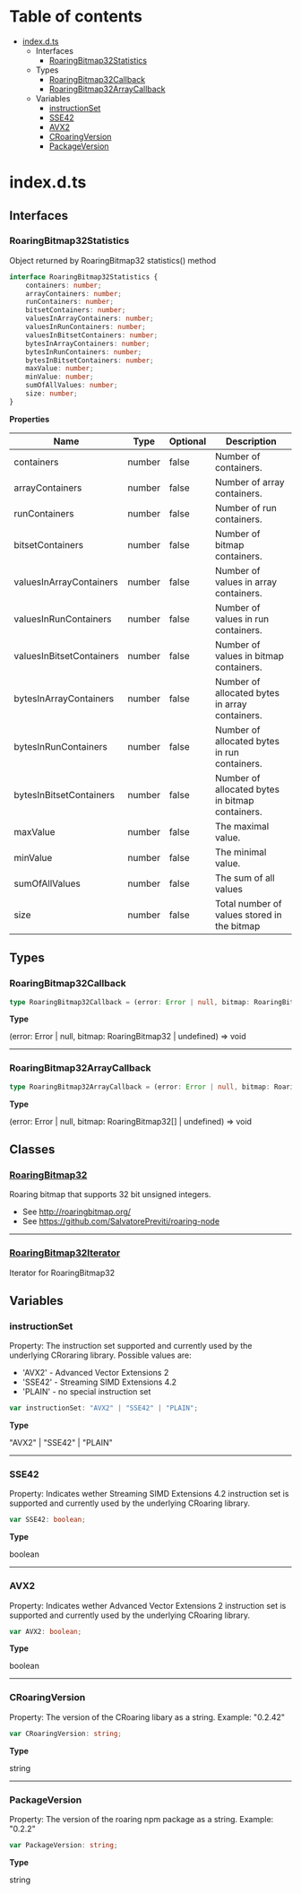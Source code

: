 # Table of contents

* [index.d.ts][SourceFile-0]
    * Interfaces
        * [RoaringBitmap32Statistics][InterfaceDeclaration-1]
    * Types
        * [RoaringBitmap32Callback][TypeAliasDeclaration-0]
        * [RoaringBitmap32ArrayCallback][TypeAliasDeclaration-1]
    * Variables
        * [instructionSet][VariableDeclaration-0]
        * [SSE42][VariableDeclaration-1]
        * [AVX2][VariableDeclaration-2]
        * [CRoaringVersion][VariableDeclaration-3]
        * [PackageVersion][VariableDeclaration-4]

# index.d.ts

## Interfaces

### RoaringBitmap32Statistics

Object returned by RoaringBitmap32 statistics() method

```typescript
interface RoaringBitmap32Statistics {
    containers: number;
    arrayContainers: number;
    runContainers: number;
    bitsetContainers: number;
    valuesInArrayContainers: number;
    valuesInRunContainers: number;
    valuesInBitsetContainers: number;
    bytesInArrayContainers: number;
    bytesInRunContainers: number;
    bytesInBitsetContainers: number;
    maxValue: number;
    minValue: number;
    sumOfAllValues: number;
    size: number;
}
```

**Properties**

| Name                     | Type   | Optional | Description                                     |
| ------------------------ | ------ | -------- | ----------------------------------------------- |
| containers               | number | false    | Number of containers.                           |
| arrayContainers          | number | false    | Number of array containers.                     |
| runContainers            | number | false    | Number of run containers.                       |
| bitsetContainers         | number | false    | Number of bitmap containers.                    |
| valuesInArrayContainers  | number | false    | Number of values in array containers.           |
| valuesInRunContainers    | number | false    | Number of values in run containers.             |
| valuesInBitsetContainers | number | false    | Number of values in  bitmap containers.         |
| bytesInArrayContainers   | number | false    | Number of allocated bytes in array containers.  |
| bytesInRunContainers     | number | false    | Number of allocated bytes in run containers.    |
| bytesInBitsetContainers  | number | false    | Number of allocated bytes in bitmap containers. |
| maxValue                 | number | false    | The maximal value.                              |
| minValue                 | number | false    | The minimal value.                              |
| sumOfAllValues           | number | false    | The sum of all values                           |
| size                     | number | false    | Total number of values stored in the bitmap     |

## Types

### RoaringBitmap32Callback

```typescript
type RoaringBitmap32Callback = (error: Error | null, bitmap: RoaringBitmap32 | undefined) => void;
```

**Type**

(error: Error | null, bitmap: RoaringBitmap32 | undefined) => void

----------

### RoaringBitmap32ArrayCallback

```typescript
type RoaringBitmap32ArrayCallback = (error: Error | null, bitmap: RoaringBitmap32[] | undefined) => void;
```

**Type**

(error: Error | null, bitmap: RoaringBitmap32[] | undefined) => void

## Classes

### [RoaringBitmap32][ClassDeclaration-0]

Roaring bitmap that supports 32 bit unsigned integers.

- See http://roaringbitmap.org/
- See https://github.com/SalvatorePreviti/roaring-node


----------

### [RoaringBitmap32Iterator][ClassDeclaration-1]

Iterator for RoaringBitmap32


## Variables

### instructionSet

Property: The instruction set supported and currently used by the underlying CRoraring library.
Possible values are:
  - 'AVX2' - Advanced Vector Extensions 2
  - 'SSE42' - Streaming SIMD Extensions 4.2
  - 'PLAIN' - no special instruction set

```typescript
var instructionSet: "AVX2" | "SSE42" | "PLAIN";
```

**Type**

"AVX2" | "SSE42" | "PLAIN"

----------

### SSE42

Property: Indicates wether Streaming SIMD Extensions 4.2 instruction set is supported and currently used by the underlying CRoaring library.

```typescript
var SSE42: boolean;
```

**Type**

boolean

----------

### AVX2

Property: Indicates wether Advanced Vector Extensions 2 instruction set is supported and currently used by the underlying CRoaring library.

```typescript
var AVX2: boolean;
```

**Type**

boolean

----------

### CRoaringVersion

Property: The version of the CRoaring libary as a string.
Example: "0.2.42"

```typescript
var CRoaringVersion: string;
```

**Type**

string

----------

### PackageVersion

Property: The version of the roaring npm package as a string.
Example: "0.2.2"

```typescript
var PackageVersion: string;
```

**Type**

string

[SourceFile-0]: index.d.md#indexdts
[InterfaceDeclaration-1]: index.d.md#roaringbitmap32statistics
[TypeAliasDeclaration-0]: index.d.md#roaringbitmap32callback
[TypeAliasDeclaration-1]: index.d.md#roaringbitmap32arraycallback
[ClassDeclaration-0]: index.d/roaringbitmap32.md#roaringbitmap32
[ClassDeclaration-1]: index.d/roaringbitmap32iterator.md#roaringbitmap32iterator
[VariableDeclaration-0]: index.d.md#instructionset
[VariableDeclaration-1]: index.d.md#sse42
[VariableDeclaration-2]: index.d.md#avx2
[VariableDeclaration-3]: index.d.md#croaringversion
[VariableDeclaration-4]: index.d.md#packageversion